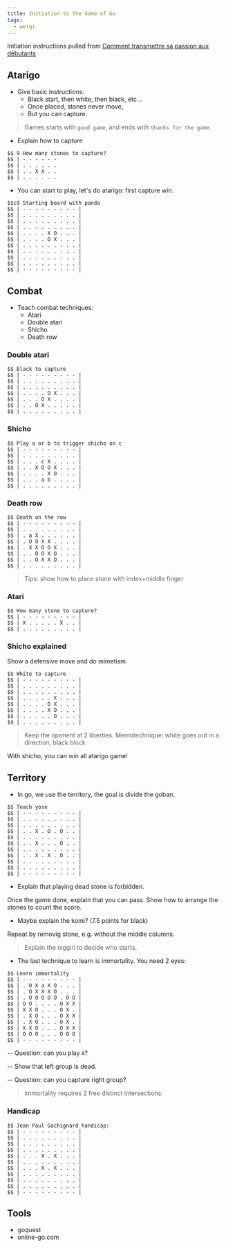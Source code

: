```yaml
---
title: Initiation to the Game of Go
tags:
  - weiqi
---
```


Initiation instructions pulled from [Comment transmettre sa passion aux débutants](https://www.youtube.com/watch?v=4uRUuZNVvqM)

## Atarigo

- Give basic instructions:
  - Black start, then white, then black, etc...
  - Once placed, stones never move,
  - But you can capture.

> Games starts with `good game`, and ends with `thanks for the game`.

- Explain how to capture

```baduk
$$ 9 How many stones to capture?
$$ | - - - - - -
$$ | . . . . . .
$$ | . . X X . .
$$ | . . . . . .
```

- You can start to play, let's do atarigo: first capture win.

```baduk
$$c9 Starting board with panda
$$ | - - - - - - - - - |
$$ | . . . . . . . . . |
$$ | . . . . . . . . . |
$$ | . . . . . . . . . |
$$ | . . . . X O . . . |
$$ | . . . . O X . . . |
$$ | . . . . . . . . . |
$$ | . . . . . . . . . |
$$ | . . . . . . . . . |
$$ | . . . . . . . . . |
$$ | - - - - - - - - - |
```

## Combat

- Teach combat techniques:
  - Atari
  - Double atari
  - Shicho
  - Death row


### Double atari

```baduk
$$ Black to capture
$$ | - - - - - - - - - |
$$ | . . . . . . . . . |
$$ | . . . . . . . . . |
$$ | . . . . O X . . . |
$$ | . . . O X . . . . |
$$ | . . O X . . . . . |
$$ | . . . . . . . . . |
```

### Shicho

```baduk
$$ Play a or b to trigger shicho on c
$$ | - - - - - - - - - |
$$ | . . . . . . . . . |
$$ | . . . c X . . . . |
$$ | . . X O O X . . . |
$$ | . . . . X O . . . |
$$ | . . . a b . . . . |
$$ | . . . . . . . . . |
```

### Death row

```baduk
$$ Death on the row
$$ | - - - - - - - - - |
$$ | . . . . . . . . . |
$$ | . a X . . . . . . |
$$ | . O O X X . . . . |
$$ | . X X O O X . . . |
$$ | . . O O X O . . . |
$$ | . . O X X O . . . |
$$ | . . . . . . . . . |
```

> Tips: show how to place stone with index+middle finger

### Atari

```baduk
$$ How many stone to capture?
$$ | - - - - - - - - - |
$$ | X . . . . . X . . |
$$ | . . . . . . . . . |
```

### Shicho explained

Show a defensive move and do mimetism.

```baduk
$$ White to capture
$$ | - - - - - - - - - |
$$ | . . . . . . . . . |
$$ | . . . . . . . . . |
$$ | . . . . . X . . . |
$$ | . . . . O X . . . |
$$ | . . . . X O . . . |
$$ | . . . . . O . . . |
$$ | . . . . . . . . . |
```

> Keep the oponent at 2 liberties. Memotechnique: white goes out in a direction, black block

With shicho, you can win all atarigo game!

## Territory

- In go, we use the territory, the goal is divide the goban.

```baduk
$$ Teach yose
$$ | - - - - - - - - - |
$$ | . . . . . . . . . |
$$ | . . . . . . . . . |
$$ | . . X . O . O . . |
$$ | . . . . . . . . . |
$$ | . . X . . . O . . |
$$ | . . . . . . . . . |
$$ | . . X . X . O . . |
$$ | . . . . . . . . . |
$$ | . . . . . . . . . |
$$ | - - - - - - - - - |
```

- Explain that playing dead stone is forbidden.

Once the game done, explain that you can pass. Show how to arrange the stones to count the score.

- Maybe explain the komi? (7.5 points for black)

Repeat by removig stone, e.g. without the middle columns.

> Explain the niggiri to decide who starts.


- The last technique to learn is immortality. You need 2 eyes:

```baduk
$$ Learn immortality
$$ | - - - - - - - - - |
$$ | . O X a X O . . . |
$$ | . O X X X O . . . |
$$ | . O O O O O . O O |
$$ | O O . . . . O X X |
$$ | X X O . . . O X . |
$$ | . X O . . . O X X |
$$ | . X O . . . O X . |
$$ | X X O . . . O X X |
$$ | O O O . . . O O O |
$$ | - - - - - - - - - |
```

 -- Question: can you play `A`?

 -- Show that left group is dead.

 -- Question: can you capture right group?

> Immortality requires 2 free distinct intersections.

### Handicap

```baduk
$$ Jean Paul Gachignard handicap:
$$ | - - - - - - - - - |
$$ | . . . . . . . . . |
$$ | . . . . . . . . . |
$$ | . . . . . . . . . |
$$ | . . . X . X . . . |
$$ | . . . . . . . . . |
$$ | . . . X . X . . . |
$$ | . . . . . . . . . |
$$ | . . . . . . . . . |
$$ | . . . . . . . . . |
$$ | - - - - - - - - - |
```

## Tools

- goquest
- online-go.com
